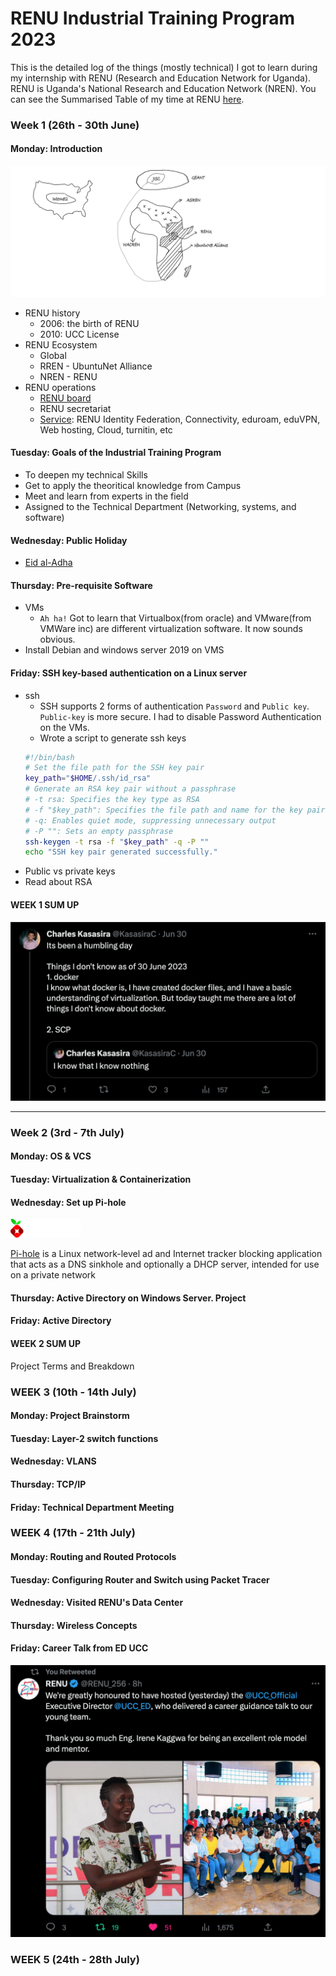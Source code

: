# RENU Industrial Training Program 2023

This is the detailed log of the things (mostly technical) I got to learn during my internship with RENU (Research and Education Network for Uganda). RENU is Uganda's National Research and Education Network (NREN). You can see the Summarised Table of my time at RENU [here](https://github.com/charleskasasira/charleskasasira).

### Week 1 (26th - 30th June)

#### Monday: Introduction

![NREN-&-RREN](./images/NREN.png)

- RENU history
  - 2006: the birth of RENU
  - 2010: UCC License
- RENU Ecosystem
  - Global
  - RREN - UbuntuNet Alliance
  - NREN - RENU
- RENU operations
  - [RENU board](https://renu.ac.ug/governance.html)
  - RENU secretariat
  - [Service](https://renu.ac.ug/services.html): RENU Identity Federation, Connectivity, eduroam, eduVPN, Web hosting, Cloud, turnitin, etc

#### Tuesday: Goals of the Industrial Training Program

- To deepen my technical Skills
- Get to apply the theoritical knowledge from Campus
- Meet and learn from experts in the field
- Assigned to the Technical Department (Networking, systems, and software)

#### Wednesday: Public Holiday

- [Eid al-Adha](https://en.wikipedia.org/wiki/Eid_al-Adha)

#### Thursday: Pre-requisite Software

- VMs
  - `Ah ha!` Got to learn that Virtualbox(from oracle) and VMware(from VMWare inc) are different virtualization software. It now sounds obvious.
- Install Debian and windows server 2019 on VMS

#### Friday: SSH key-based authentication on a Linux server

- ssh
  - SSH supports 2 forms of authentication `Password` and `Public key`. `Public-key` is more secure. I had to disable Password Authentication on the VMs.
  - Wrote a script to generate ssh keys
  ```sh
  #!/bin/bash
  # Set the file path for the SSH key pair
  key_path="$HOME/.ssh/id_rsa"
  # Generate an RSA key pair without a passphrase
  # -t rsa: Specifies the key type as RSA
  # -f "$key_path": Specifies the file path and name for the key pair
  # -q: Enables quiet mode, suppressing unnecessary output
  # -P "": Sets an empty passphrase
  ssh-keygen -t rsa -f "$key_path" -q -P ""
  echo "SSH key pair generated successfully."
  ```
- Public vs private keys
- Read about RSA

#### WEEK 1 SUM UP

![image](./images/weel1-tweet.png)

<hr />

### Week 2 (3rd - 7th July)

#### Monday: OS & VCS

#### Tuesday: Virtualization & Containerization

#### Wednesday: Set up Pi-hole

![image](./images/pihole.png)

[Pi-hole](https://pi-hole.net/) is a Linux network-level ad and Internet tracker blocking application that acts as a DNS sinkhole and optionally a DHCP server, intended for use on a private network

#### Thursday: Active Directory on Windows Server. Project

#### Friday: Active Directory

#### WEEK 2 SUM UP

Project Terms and Breakdown

### WEEK 3 (10th - 14th July)

#### Monday: Project Brainstorm

#### Tuesday: Layer-2 switch functions

#### Wednesday: VLANS

#### Thursday: TCP/IP

#### Friday: Technical Department Meeting

### WEEK 4 (17th - 21th July)

#### Monday: Routing and Routed Protocols

#### Tuesday: Configuring Router and Switch using Packet Tracer

#### Wednesday: Visited RENU's Data Center

#### Thursday: Wireless Concepts

#### Friday: Career Talk from ED UCC

![image](./images/ED-UCC.png)

### WEEK 5 (24th - 28th July)
